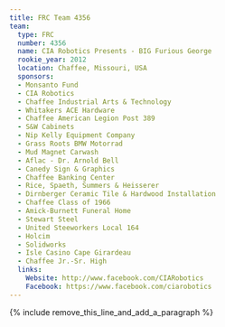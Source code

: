 ```yaml
---
title: FRC Team 4356
team:
  type: FRC
  number: 4356
  name: CIA Robotics Presents - BIG Furious George
  rookie_year: 2012
  location: Chaffee, Missouri, USA
  sponsors:
  - Monsanto Fund
  - CIA Robotics
  - Chaffee Industrial Arts & Technology
  - Whitakers ACE Hardware
  - Chaffee American Legion Post 389
  - S&W Cabinets
  - Nip Kelly Equipment Company
  - Grass Roots BMW Motorrad
  - Mud Magnet Carwash
  - Aflac - Dr. Arnold Bell
  - Canedy Sign & Graphics
  - Chaffee Banking Center
  - Rice, Spaeth, Summers & Heisserer
  - Dirnberger Ceramic Tile & Hardwood Installation
  - Chaffee Class of 1966
  - Amick-Burnett Funeral Home
  - Stewart Steel
  - United Steeworkers Local 164
  - Holcim
  - Solidworks
  - Isle Casino Cape Girardeau
  - Chaffee Jr.-Sr. High
  links:
    Website: http://www.facebook.com/CIARobotics
    Facebook: https://www.facebook.com/ciarobotics
---
```


{% include remove_this_line_and_add_a_paragraph %}
